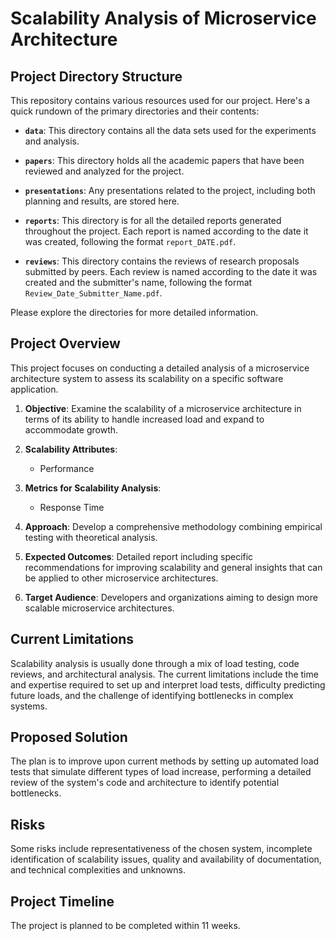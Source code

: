 # Scalability Analysis of Microservice Architecture

## Project Directory Structure

This repository contains various resources used for our project. Here's a quick rundown of the primary directories and their contents:

- **`data`**: This directory contains all the data sets used for the experiments and analysis.

- **`papers`**: This directory holds all the academic papers that have been reviewed and analyzed for the project.

- **`presentations`**: Any presentations related to the project, including both planning and results, are stored here.

- **`reports`**: This directory is for all the detailed reports generated throughout the project. Each report is named according to the date it was created, following the format `report_DATE.pdf`.

- **`reviews`**: This directory contains the reviews of research proposals submitted by peers. Each review is named according to the date it was created and the submitter's name, following the format `Review_Date_Submitter_Name.pdf`.

Please explore the directories for more detailed information.


## Project Overview

This project focuses on conducting a detailed analysis of a microservice architecture system to assess its scalability on a specific software application.

1. **Objective**: Examine the scalability of a microservice architecture in terms of its ability to handle increased load and expand to accommodate growth.

2. **Scalability Attributes**: 

    - Performance


3. **Metrics for Scalability Analysis**:

    - Response Time



4. **Approach**: Develop a comprehensive methodology combining empirical testing with theoretical analysis.

5. **Expected Outcomes**: Detailed report including specific recommendations for improving scalability and general insights that can be applied to other microservice architectures.

6. **Target Audience**: Developers and organizations aiming to design more scalable microservice architectures.

## Current Limitations

Scalability analysis is usually done through a mix of load testing, code reviews, and architectural analysis. The current limitations include the time and expertise required to set up and interpret load tests, difficulty predicting future loads, and the challenge of identifying bottlenecks in complex systems.

## Proposed Solution

The plan is to improve upon current methods by setting up automated load tests that simulate different types of load increase, performing a detailed review of the system's code and architecture to identify potential bottlenecks. 

## Risks

Some risks include representativeness of the chosen system, incomplete identification of scalability issues, quality and availability of documentation, and technical complexities and unknowns.

## Project Timeline

The project is planned to be completed within 11 weeks.

